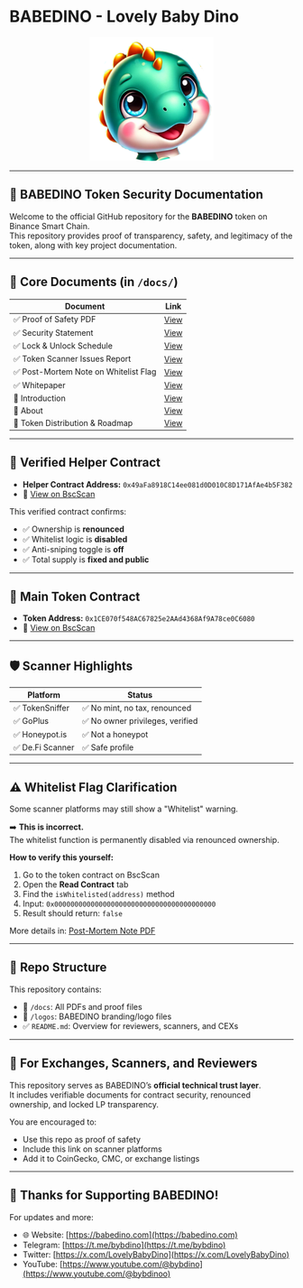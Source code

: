 # BABEDINO - Lovely Baby Dino

<p align="center">
  <img src="https://raw.githubusercontent.com/babedino/logos/main/dino_baby300.png" alt="BABEDINO Logo" width="220"/>
</p>

---

## 🦖 BABEDINO Token Security Documentation

Welcome to the official GitHub repository for the **BABEDINO** token on Binance Smart Chain.  
This repository provides proof of transparency, safety, and legitimacy of the token, along with key project documentation.

---

## 📄 Core Documents (in `/docs/`)

| Document                                     | Link                                                                 |
|---------------------------------------------|----------------------------------------------------------------------|
| ✅ Proof of Safety PDF                      | [View](docs/BABEDINO_ProofOfSafety.pdf)                              |
| ✅ Security Statement                       | [View](docs/BABEDINO_Token_Security_Statement.pdf)                   |
| ✅ Lock & Unlock Schedule                   | [View](docs/BABEDINO_Lock_Unlock_Schedule.pdf)                       |
| ✅ Token Scanner Issues Report              | [View](docs/BABEDINO_Token_Scanner_Issues_Report.pdf)                |
| ✅ Post-Mortem Note on Whitelist Flag       | [View](docs/Post-Mortem%20Note.pdf)                                  |
| ✅ Whitepaper                               | [View](docs/Whitepaper_Lovely_Baby_Dino_BABEDINO.pdf)                |
| 📘 Introduction                             | [View](docs/Introduction.pdf)                                        |
| 📘 About                                     | [View](docs/About.pdf)                                               |
| 📘 Token Distribution & Roadmap             | [View](docs/Token_Distribution_and_Roadmap.pdf)                      |

---

## 🔧 Verified Helper Contract

- **Helper Contract Address:** `0x49aFa8918C14ee081d0D010C8D171AfAe4b5F382`  
- 🔗 [View on BscScan](https://bscscan.com/address/0x49aFa8918C14ee081d0D010C8D171AfAe4b5F382)

This verified contract confirms:
- ✅ Ownership is **renounced**
- ✅ Whitelist logic is **disabled**
- ✅ Anti-sniping toggle is **off**
- ✅ Total supply is **fixed and public**

---

## 🧪 Main Token Contract

- **Token Address:** `0x1CE070f548AC67825e2AAd4368Af9A78ce0C6080`  
- 🔗 [View on BscScan](https://bscscan.com/token/0x1CE070f548AC67825e2AAd4368Af9A78ce0C6080)

---

## 🛡️ Scanner Highlights

| Platform        | Status                          |
|----------------|----------------------------------|
| ✅ TokenSniffer | ✅ No mint, no tax, renounced    |
| ✅ GoPlus       | ✅ No owner privileges, verified |
| ✅ Honeypot.is  | ✅ Not a honeypot                |
| ✅ De.Fi Scanner| ✅ Safe profile                  |

---

## ⚠️ Whitelist Flag Clarification

Some scanner platforms may still show a "Whitelist" warning.

➡️ **This is incorrect.**  
The whitelist function is permanently disabled via renounced ownership.

**How to verify this yourself:**
1. Go to the token contract on BscScan
2. Open the **Read Contract** tab
3. Find the `isWhitelisted(address)` method
4. Input: `0x0000000000000000000000000000000000000000`
5. Result should return: `false`

More details in: [Post-Mortem Note PDF](docs/Post-Mortem%20Note.pdf)

---

## 📂 Repo Structure

This repository contains:
- 📁 `/docs`: All PDFs and proof files  
- 📁 `/logos`: BABEDINO branding/logo files  
- ✅ `README.md`: Overview for reviewers, scanners, and CEXs

---

## 📣 For Exchanges, Scanners, and Reviewers

This repository serves as BABEDINO’s **official technical trust layer**.  
It includes verifiable documents for contract security, renounced ownership, and locked LP transparency.

You are encouraged to:
- Use this repo as proof of safety
- Include this link on scanner platforms
- Add it to CoinGecko, CMC, or exchange listings

---

## 🙏 Thanks for Supporting BABEDINO!

For updates and more:
- 🌐 Website: [https://babedino.com](https://babedino.com)
- Telegram: [https://t.me/bybdino](https://t.me/bybdino)
- Twitter: [https://x.com/LovelyBabyDino](https://x.com/LovelyBabyDino)
- YouTube: [https://www.youtube.com/@bybdino](https://www.youtube.com/@bybdinoo)

